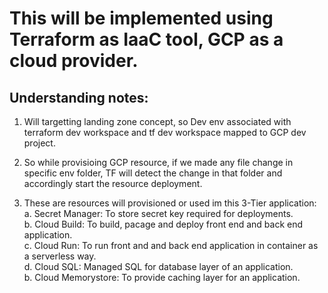 # This will be implemented using Terraform as IaaC tool, GCP as a cloud provider.    

## Understanding notes: 

1. Will targetting landing zone concept, so Dev env associated with terraform dev workspace and tf dev workspace mapped to GCP dev project. 

2. So while provisioing GCP resource, if we made any file change in specific env folder, TF will detect the change in that folder and accordingly start the resource deployment.  

3. These are resources will provisioned or used im this 3-Tier application:  
	a. Secret Manager: To store secret key required for deployments.  
	b. Cloud Build: To build, pacage and deploy front end and back end application.  
	c. Cloud Run: To run front and and back end application in container as a serverless way.  
	d. Cloud SQL: Managed SQL for database layer of an application.  
	b. Cloud Memorystore: To provide caching layer for an application.  